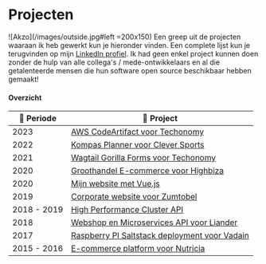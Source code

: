 # Projecten

![Akzo](/images/outside.jpg#left =200x150) Een greep uit de projecten waaraan ik heb gewerkt kun je hieronder vinden. Een complete lijst kun je terugvinden op mijn [LinkedIn profiel](https://www.linkedin.com/in/maerteijn/). Ik had geen enkel project kunnen doen zonder de hulp van alle collega's / mede-ontwikkelaars en al die getalenteerde mensen die hun software open source beschikbaar hebben gemaakt!

#### Overzicht

| :calendar: Periode  | :file_folder: Project                                                                                  |
| ------------------- | ------------------------------------------------------------------------------------------------------ |
| 2023                | [AWS CodeArtifact voor Techonomy](/nl/projecten/aws-codeartifact-voor-techonomy)                       |
| 2022                | [Kompas Planner voor Clever Sports](/nl/projecten/kompas-planner-voor-clever-sports)                   |
| 2021                | [Wagtail Gorilla Forms voor Techonomy](/nl/projecten/wagtail-gorilla-forms-voor-techonomy)             |
| 2020                | [Groothandel E-commerce voor Highbiza](/nl/projecten/groothandel-ecommerce-voor-highbiza)              |
| 2020                | [Mijn website met Vue.js](/nl/projecten/mijn-website-met-vue)                                          |
| 2019                | [Corporate website voor Zumtobel](/nl/projecten/corporate-website-voor-zumtobel)                       |
| 2018 - 2019         | [High Performance Cluster API](/nl/projecten/high-performance-cluster-api)                             |
| 2018                | [Webshop en Microservices API voor Liander](/nl/projecten/webshop-en-microservices-api-voor-liander)   |
| 2017                | [Raspberry PI Saltstack deployment voor Vadain](/nl/projecten/rpi-saltstack-deployment-voor-vadain)    |
| 2015 - 2016         | [E-commerce platform voor Nutricia](/nl/projecten/e-commerce-platform-voor-nutricia)                   |
